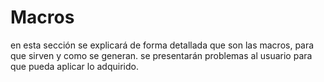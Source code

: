 ﻿# Macros
en esta sección se explicará de forma detallada que son las macros, para que sirven y como se generan. se presentarán problemas al usuario para que pueda aplicar lo adquirido.
